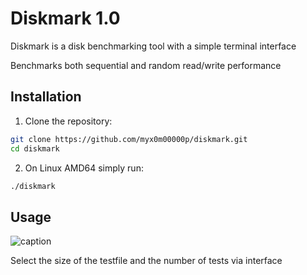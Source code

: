# Diskmark 1.0

Diskmark is a disk benchmarking tool with a simple terminal interface

Benchmarks both sequential and random read/write performance

## Installation

1. Clone the repository:
```bash
git clone https://github.com/myx0m00000p/diskmark.git
cd diskmark
```
2. On Linux AMD64 simply run:
```bash
./diskmark
```

## Usage

![caption](https://media1.giphy.com/media/v1.Y2lkPTc5MGI3NjExbXY3cmdna3FqOXhiczB2ZjR3YXdhZWRkOHJwN3V5amZhYm11a21icSZlcD12MV9pbnRlcm5hbF9naWZfYnlfaWQmY3Q9Zw/ypULeA3V1ZI65etJ7A/giphy.gif)

Select the size of the testfile and the number of tests via interface
